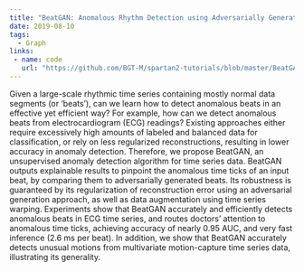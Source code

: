 ```yaml
---
title: "BeatGAN: Anomalous Rhythm Detection using Adversarially Generated Time Series."
date: 2019-08-10
tags:
  - Graph
links: 
 - name: code
   url: "https://github.com/BGT-M/spartan2-tutorials/blob/master/BeatGAN.ipynb"
---
```


<!--more-->

Given a large-scale rhythmic time series containing mostly normal data segments (or ‘beats’), can we learn how to detect anomalous beats in an effective yet efficient way? For example, how can we detect anomalous beats from electrocardiogram (ECG) readings? Existing approaches either require excessively high amounts of labeled and balanced data for classification, or rely on less regularized reconstructions, resulting in lower accuracy in anomaly detection. Therefore, we propose BeatGAN, an unsupervised anomaly detection algorithm for time series data. BeatGAN outputs explainable results to pinpoint the anomalous time ticks of an input beat, by comparing them to adversarially generated beats. Its robustness is guaranteed by its regularization of reconstruction error using an adversarial generation approach, as well as data augmentation using time series warping. Experiments show that BeatGAN accurately and efficiently detects anomalous beats in ECG time series, and routes doctors’ attention to anomalous time ticks, achieving accuracy of nearly 0.95 AUC, and very fast inference (2.6 ms per beat). In addition, we show that BeatGAN accurately detects unusual motions from multivariate motion-capture time series data, illustrating its generality.
